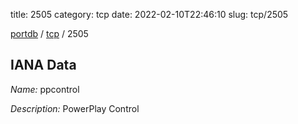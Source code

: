 title: 2505
category: tcp
date: 2022-02-10T22:46:10
slug: tcp/2505

[portdb](/) / [tcp](/category/tcp.html) / 2505


## IANA Data

_Name:_ ppcontrol

_Description:_ PowerPlay Control

